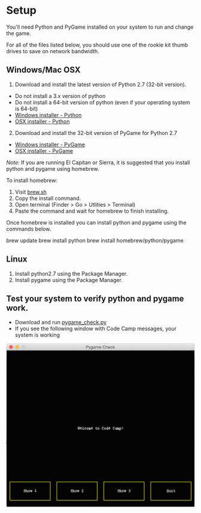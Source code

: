 # Setup

You'll need Python and PyGame installed on your system to run and change the game.

For all of the files listed below, you should use one of the rookie kit thumb drives to save on network bandwidth.

## Windows/Mac OSX

1. Download and install the latest version of Python 2.7 (32-bit version).
  * Do not install a 3.x version of python
  * Do not install a 64-bit version of python (even if your operating system is 64-bit)
  * [Windows installer - Python](https://github.com/xyloguy/codecamp-rookiekit/raw/master/python-2.7.10.msi)
  * [OSX installer - Python](https://github.com/xyloguy/codecamp-rookiekit/raw/master/python-2.7.10-macosx10.6.pkg)
2. Download and install the 32-bit version of PyGame for Python 2.7
  * [Windows installer - PyGame](https://github.com/xyloguy/codecamp-rookiekit/raw/master/pygame-1.9.1.win32-py2.7.msi)
  * [OSX installer - PyGame](https://github.com/xyloguy/codecamp-rookiekit/raw/master/pygame-1.9.2pre-py2.7-macosx10.7.mpkg.zip)

*Note:* If you are running El Capitan or Sierra, it is suggested that you install python and pygame using homebrew.

To install homebrew:

1. Visit [brew.sh](http://brew.sh)
2. Copy the install command.
3. Open terminal (Finder > Go > Utlities > Terminal)
4. Paste the command and wait for homebrew to finish installing.

Once homebrew is installed you can install python and pygame using the commands below.

  brew update
  brew install python
  brew install homebrew/python/pygame


## Linux
1. Install python2.7 using the Package Manager.
2. Install pygame using the Package Manager.


## Test your system to verify python and pygame work.

* Download and run [pygame_check.py](https://github.com/xyloguy/codecamp-rookiekit/raw/master/pygame_check.py)
* If you see the following window with Code Camp messages, your system is working

![Pygame Check Window](pygame_check.png)
